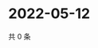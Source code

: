 # 2022-05-12

共 0 条

<!-- BEGIN WEIBO -->
<!-- 最后更新时间 Thu May 12 2022 21:42:19 GMT+0800 (China Standard Time) -->

<!-- END WEIBO -->
